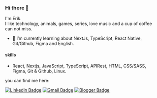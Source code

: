 
  ### Hi there 👋

  I'm Érik.  
  I like technology, animals, games, series, love music and a cup of coffee can not miss.

  - 🌱 I’m currently learning about NextJs, TypeScript, React Native, Git/Github, Figma and English.

  #### skills
  - React, Nextjs, JavaScript, TypeScript, APIRest, HTML, CSS/SASS, Figma, Git & Github, Linux.

  you can find me here:  

  [![Linkedin Badge](https://img.shields.io/badge/-Linkedin-blue?style=flat-square&logo=Linkedin&logoColor=white&link=https://www.linkedin.com/in/erik-albuquerque/)](https://www.linkedin.com/in/erik-albuquerque/)
  [![Gmail Badge](https://img.shields.io/badge/-Gmail-c14438?style=flat-square&logo=Gmail&logoColor=white&link=mailto:erik.albuquerque.oficial@gmail.com)](mailto:erik.albuquerque.oficial@gmail.com)
  [![Blogger Badge](https://img.shields.io/badge/Portfolio-212121?style=flat-square&logo=blogger&logoColor=white&link=https://erik-dev-portfolio.vercel.app/)](https://erik-dev-portfolio.vercel.app/)
